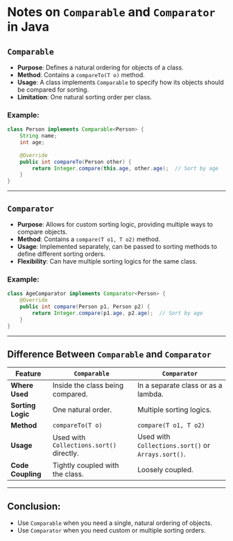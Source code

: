 
# Notes on `Comparable` and `Comparator` in Java

## `Comparable`
- **Purpose**: Defines a natural ordering for objects of a class.
- **Method**: Contains a `compareTo(T o)` method.
- **Usage**: A class implements `Comparable` to specify how its objects should be compared for sorting.
- **Limitation**: One natural sorting order per class.

### Example:

```java
class Person implements Comparable<Person> {
    String name;
    int age;
    
    @Override
    public int compareTo(Person other) {
        return Integer.compare(this.age, other.age);  // Sort by age
    }
}
```

---

## `Comparator`
- **Purpose**: Allows for custom sorting logic, providing multiple ways to compare objects.
- **Method**: Contains a `compare(T o1, T o2)` method.
- **Usage**: Implemented separately, can be passed to sorting methods to define different sorting orders.
- **Flexibility**: Can have multiple sorting logics for the same class.

### Example:

```java
class AgeComparator implements Comparator<Person> {
    @Override
    public int compare(Person p1, Person p2) {
        return Integer.compare(p1.age, p2.age);  // Sort by age
    }
}
```

---

## Difference Between `Comparable` and `Comparator`

| Feature            | `Comparable`                          | `Comparator`                        |
|--------------------|---------------------------------------|-------------------------------------|
| **Where Used**      | Inside the class being compared.      | In a separate class or as a lambda. |
| **Sorting Logic**   | One natural order.                    | Multiple sorting logics.            |
| **Method**          | `compareTo(T o)`                      | `compare(T o1, T o2)`               |
| **Usage**           | Used with `Collections.sort()` directly. | Used with `Collections.sort()` or `Arrays.sort()`. |
| **Code Coupling**   | Tightly coupled with the class.       | Loosely coupled.                    |

---

## Conclusion:
- Use `Comparable` when you need a single, natural ordering of objects.
- Use `Comparator` when you need custom or multiple sorting orders.
